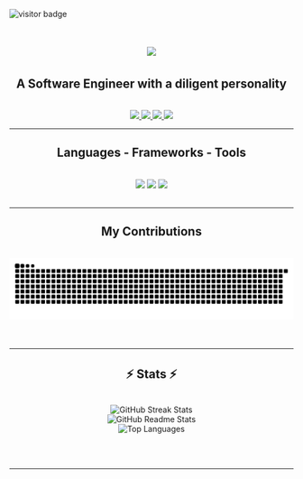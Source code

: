 ![visitor badge](https://komarev.com/ghpvc/?username=PrashansaChaudhary&label=Profile+Views&color=FF8C00)

<h1 align="center">
    <img src="https://readme-typing-svg.demolab.com/?font=Righteous&size=35&center=true&vCenter=true&width=800&height=70&duration=5000&lines=Hi+There!;+I'm+Prashansa+I+am+a+Software+Engineer!;+I+am+a+Data+Engineer! &color=FF8C00" />
</h1>

<h2 align="center">A Software Engineer with a diligent personality</h2>

<br/>

<div align="center">
</div>

<div align="center"> 
  <a href="mailto:prashansachaudhary8@gmail.com">
    <img src="https://img.shields.io/badge/Gmail-333333?style=for-the-badge&logo=gmail&logoColor=white" />
  </a>
  <a href="https://linkedin.com/in/prashansa-chaudhary" target="_blank">
    <img src="https://img.shields.io/badge/LinkedIn-0077B5?style=for-the-badge&logo=linkedin&logoColor=white" target="_blank" />
  </a>
  <a href="https://stackoverflow.com/users/24038577/estrellaace">
    <img src="https://img.shields.io/badge/stack%20overflow-FE7A16?logo=stack-overflow&logoColor=white&style=for-the-badge" target="_blank" />
  </a>
  <a href="https://twitter.com/EstrellaAcePC">
    <img src="https://img.shields.io/badge/Twitter-1DA1F2?style=for-the-badge&logo=twitter&logoColor=white" target="_blank" />   
  </a>
</div>

<hr/>

<h2 align="center"> Languages - Frameworks - Tools </h2>
<br/>
<div align="center">
    <img src="https://skillicons.dev/icons?i=react,html,css,vscode,github,figma,tailwind,git,gitlab,r" />
    <img src="https://skillicons.dev/icons?i=nodejs,python,javascript,typescript,java,nextjs,mysql,flask,postman" />
    <img src="https://skillicons.dev/icons?i=atom,eclipse,googlecloud,androidstudio,docker,pycharm,anaconda,aws" /><br>
</div>

<br/>
<hr/>

<div align="center">
  <h2> My Contributions </h2>
  <br>
  <img alt="Snake animation" src="https://raw.githubusercontent.com/PrashansaChaudhary/PrashansaChaudhary/output/github-contribution-grid-snake.svg" />
  <br/><br/><br/>
</div>

<hr/>

<h2 align="center">⚡ Stats ⚡</h2>
<br>
<div align="center">
  <img src="https://streak-stats.demolab.com/?user=PrashansaChaudhary&theme=default" alt="GitHub Streak Stats"/>
  <br />
  <img src="https://github-readme-stats.vercel.app/api?username=PrashansaChaudhary&count_private=true&show_icons=true&rank_icon=github&border_radius=10" alt="GitHub Readme Stats" />
  <br />
  <img src="https://github-readme-stats.vercel.app/api/top-langs/?username=PrashansaChaudhary&hide=HTML&langs_count=8&layout=compact&border_radius=10" alt="Top Languages" />
</div>

<br/><br/>
<hr/>
